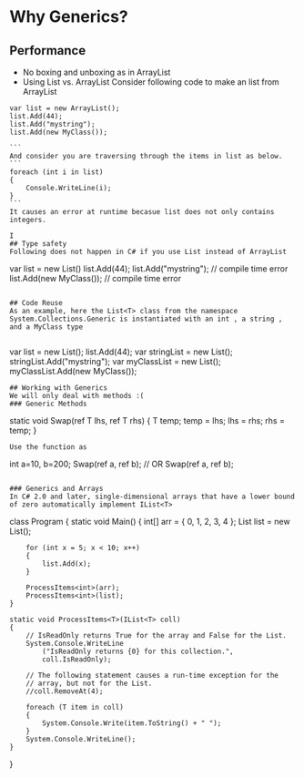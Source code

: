 # Why Generics?

## Performance
  * No boxing and unboxing as in ArrayList
  * Using List vs. ArrayList
  Consider following code to make an list from ArrayList
  ````
  var list = new ArrayList();
  list.Add(44);
  list.Add("mystring");
  list.Add(new MyClass());

  ```
  And consider you are traversing through the items in list as below.
  ```
  foreach (int i in list)
  {
      Console.WriteLine(i);
  }
  ```
  It causes an error at runtime becasue list does not only contains integers.

I
## Type safety
Following does not happen in C# if you use List instead of ArrayList

````
var list = new List<int>()
list.Add(44);
list.Add("mystring");  // compile time error
list.Add(new MyClass()); // compile time error

```

## Code Reuse
As an example, here the List<T> class from the namespace System.Collections.Generic is instantiated with an int , a string , and a MyClass type


```
var list = new List<int>();
list.Add(44);
var stringList = new List<string>();
stringList.Add("mystring");
var myClassList = new List<MyClass>();
myClassList.Add(new MyClass());
```
## Working with Generics
We will only deal with methods :(
### Generic Methods
```
static void Swap<T>(ref T lhs, ref T rhs)
{
  T temp;
  temp = lhs;
  lhs = rhs;
  rhs = temp;
}
```
Use the function as
```
int a=10, b=200;
Swap<int>(ref a, ref b);
// OR
Swap(ref a, ref b);

```

### Generics and Arrays
In C# 2.0 and later, single-dimensional arrays that have a lower bound of zero automatically implement IList<T>
```
class Program
{
    static void Main()
    {
        int[] arr = { 0, 1, 2, 3, 4 };
        List<int> list = new List<int>();

        for (int x = 5; x < 10; x++)
        {
            list.Add(x);
        }

        ProcessItems<int>(arr);
        ProcessItems<int>(list);
    }

    static void ProcessItems<T>(IList<T> coll)
    {
        // IsReadOnly returns True for the array and False for the List.
        System.Console.WriteLine
            ("IsReadOnly returns {0} for this collection.",
            coll.IsReadOnly);

        // The following statement causes a run-time exception for the  
        // array, but not for the List.
        //coll.RemoveAt(4);

        foreach (T item in coll)
        {
            System.Console.Write(item.ToString() + " ");
        }
        System.Console.WriteLine();
    }
}
```
